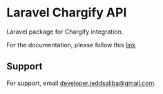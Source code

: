 
# Laravel Chargify API
Laravel package for Chargify integration.

For the documentation, please follow this [link](https://github.com/JSCustom/laravel-chargify/wiki/01-Welcome)

## Support
For support, email developer.jeddsaliba@gmail.com.

